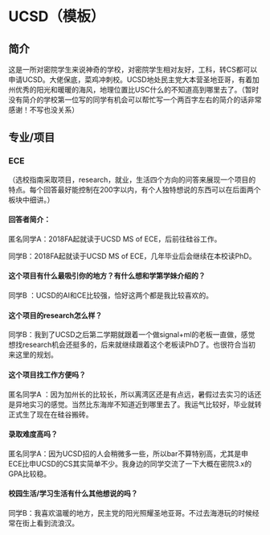 # UCSD（模板）

## 简介 <a id="introduction"></a>

这是一所对密院学生来说神奇的学校，对密院学生相对友好，工科，转CS都可以申请UCSD。大佬保底，菜鸡冲刺校。UCSD地处民主党大本营圣地亚哥，有着加州优秀的阳光和暖暖的海风，地理位置比USC什么的不知道高到哪里去了。（暂时没有简介的学校第一位写的同学有机会可以帮忙写一个两百字左右的简介的话非常感谢！不写也没关系）

## 专业/项目 <a id="zhuan-ye-xiang-mu"></a>

### ECE <a id="cs"></a>

（选校指南采取项目，research，就业，生活四个方向的问答来展现一个项目的特点。每个回答最好能控制在200字以内，有个人独特想说的东西可以在后面两个板块中细讲。）

#### 回答者简介：

匿名同学A：2018FA起就读于UCSD MS of ECE，后前往硅谷工作。

同学B：2018FA起就读于UCSD MS of ECE，几年毕业后会继续在本校读PhD。

#### 这个项目有什么最吸引你的地方？有什么想和学第学妹介绍的？

同学B ：UCSD的AI和CE比较强，恰好这两个都是我比较喜欢的。

#### 这个项目的research怎么样？

同学B：我到了UCSD之后第二学期就跟着一个做signal+ml的老板一直做，感觉想找research机会还挺多的，后来就继续跟着这个老板读PhD了。也很符合当初来这里的规划。

#### 这个项目找工作方便吗？

匿名同学A ：因为加州长的比较长，所以离湾区还是有点远，暑假过去实习的话还是异地实习的感觉。当然比东海岸不知道近到哪里去了。我运气比较好，毕业就转正式生了现在在硅谷搬砖。

#### 录取难度高吗？

匿名同学A：因为UCSD招的人会稍微多一些，所以bar不算特别高，尤其是申ECE比申UCSD的CS其实简单不少。我身边的同学交流了一下大概在密院3.x的GPA比较稳。

#### 校园生活/学习生活有什么其他想说的吗？

同学B：我喜欢温暖的地方，民主党的阳光照耀圣地亚哥。不过去海港玩的时候经常在街上看到流浪汉。



